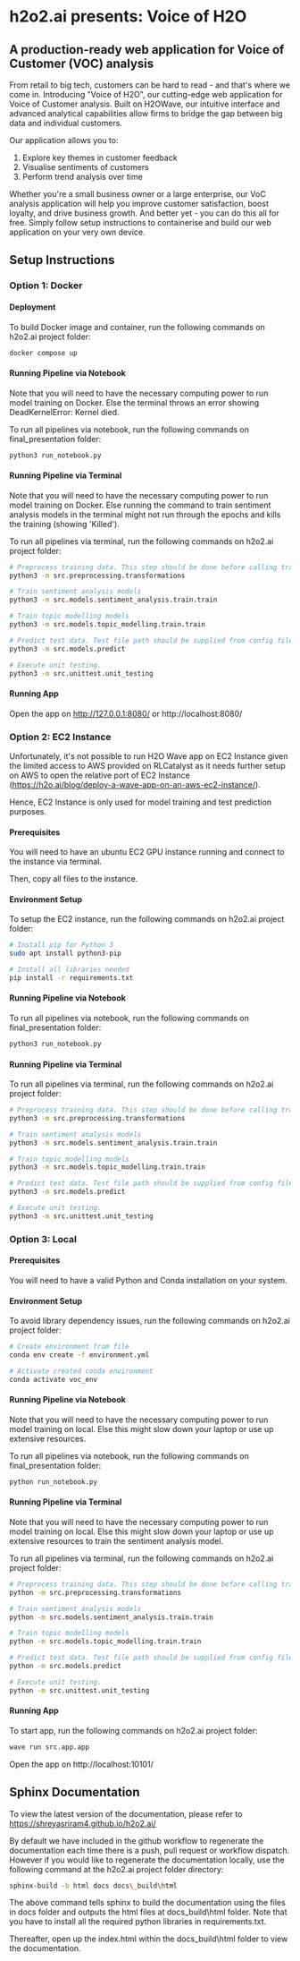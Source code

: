 # h2o2.ai presents: Voice of H2O
## A production-ready web application for Voice of Customer (VOC) analysis

From retail to big tech, customers can be hard to read - and that's where we come in. Introducing "Voice of H2O", our cutting-edge web application for Voice of Customer analysis. Built on H2OWave, our intuitive interface and advanced analytical capabilities allow firms to bridge the gap between big data and individual customers.

Our application allows you to:
1. Explore key themes in customer feedback
2. Visualise sentiments of customers
3. Perform trend analysis over time

Whether you're a small business owner or a large enterprise, our VoC analysis application will help you improve customer satisfaction, boost loyalty, and drive business growth. And better yet - you can do this all for free. Simply follow setup instructions to containerise and build our web application on your very own device.

## Setup Instructions

### Option 1: Docker

#### Deployment

To build Docker image and container, run the following commands on h2o2.ai project folder:

```bash
docker compose up
```

#### Running Pipeline via Notebook

Note that you will need to have the necessary computing power to run model training on Docker. Else the terminal throws an error showing DeadKernelError: Kernel died.

To run all pipelines via notebook, run the following commands on final_presentation folder:

```bash
python3 run_notebook.py
```

#### Running Pipeline via Terminal

Note that you will need to have the necessary computing power to run model training on Docker. Else running the command to train sentiment analysis models in the terminal might not run through the epochs and kills the training (showing 'Killed').

To run all pipelines via terminal, run the following commands on h2o2.ai project folder:

```bash
# Preprocess training data. This step should be done before calling train functions.
python3 -m src.preprocessing.transformations

# Train sentiment analysis models
python3 -m src.models.sentiment_analysis.train.train

# Train topic modelling models
python3 -m src.models.topic_modelling.train.train

# Predict test data. Test file path should be supplied from config file.
python3 -m src.models.predict

# Execute unit testing.
python3 -m src.unittest.unit_testing
```

#### Running App

Open the app on http://127.0.0.1:8080/ or http://localhost:8080/

### Option 2: EC2 Instance

Unfortunately, it's not possible to run H2O Wave app on EC2 Instance given the limited access to AWS provided on RLCatalyst as it needs further setup on AWS to open the relative port of EC2 Instance (https://h2o.ai/blog/deploy-a-wave-app-on-an-aws-ec2-instance/).

Hence, EC2 Instance is only used for model training and test prediction purposes.

#### Prerequisites

You will need to have an ubuntu EC2 GPU instance running and connect to the instance via terminal.

Then, copy all files to the instance.

#### Environment Setup

To setup the EC2 instance, run the following commands on h2o2.ai project folder:

```bash
# Install pip for Python 3
sudo apt install python3-pip

# Install all libraries needed
pip install -r requirements.txt
```

#### Running Pipeline via Notebook

To run all pipelines via notebook, run the following commands on final_presentation folder:

```bash
python3 run_notebook.py
```

#### Running Pipeline via Terminal

To run all pipelines via terminal, run the following commands on h2o2.ai project folder:

```bash
# Preprocess training data. This step should be done before calling train functions.
python3 -m src.preprocessing.transformations

# Train sentiment analysis models
python3 -m src.models.sentiment_analysis.train.train

# Train topic modelling models
python3 -m src.models.topic_modelling.train.train

# Predict test data. Test file path should be supplied from config file.
python3 -m src.models.predict

# Execute unit testing.
python3 -m src.unittest.unit_testing
```

### Option 3: Local

#### Prerequisites

You will need to have a valid Python and Conda installation on your system.

#### Environment Setup

To avoid library dependency issues, run the following commands on h2o2.ai project folder:

```bash
# Create environment from file
conda env create -f environment.yml

# Activate created conda environment
conda activate voc_env
```

#### Running Pipeline via Notebook

Note that you will need to have the necessary computing power to run model training on local. Else this might slow down your laptop or use up extensive resources.

To run all pipelines via notebook, run the following commands on final_presentation folder:

```bash
python run_notebook.py
```

#### Running Pipeline via Terminal

Note that you will need to have the necessary computing power to run model training on local. Else this might slow down your laptop or use up extensive resources to train the sentiment analysis model.

To run all pipelines via terminal, run the following commands on h2o2.ai project folder:

```bash
# Preprocess training data. This step should be done before calling train functions.
python -m src.preprocessing.transformations

# Train sentiment analysis models
python -m src.models.sentiment_analysis.train.train

# Train topic modelling models
python -m src.models.topic_modelling.train.train

# Predict test data. Test file path should be supplied from config file.
python -m src.models.predict

# Execute unit testing.
python -m src.unittest.unit_testing
```

#### Running App

To start app, run the following commands on h2o2.ai project folder:

```bash
wave run src.app.app
```

Open the app on http://localhost:10101/

## Sphinx Documentation
To view the latest version of the documentation, please refer to https://shreyasriram4.github.io/h2o2.ai/

By default we have included in the github workflow to regenerate the documentation each time there is a push, pull request or workflow dispatch. However if you would like to regenerate the documentation locally, use the following command at the h2o2.ai project folder directory:

```bash
sphinx-build -b html docs docs\_build\html
```
The above command tells sphinx to build the documentation using the files in docs folder and outputs the html files at docs\_build\html folder. Note that you have to install all the required python libraries in requirements.txt.

Thereafter, open up the index.html within the docs\_build\html folder to view the documentation.
